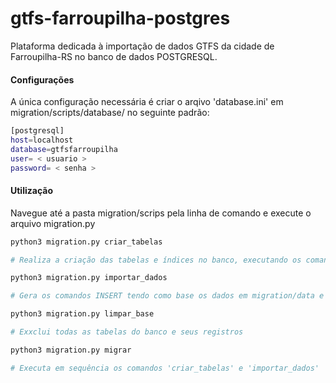 # gtfs-farroupilha-postgres

Plataforma dedicada à importação de dados GTFS da cidade de Farroupilha-RS no banco de dados POSTGRESQL.

#### Configurações

A única configuração necessária é criar o arqivo 'database.ini' em migration/scripts/database/ no seguinte padrão:

```bash
[postgresql]
host=localhost
database=gtfsfarroupilha
user= < usuario >
password= < senha > 
```

#### Utilização

Navegue até a pasta migration/scrips pela linha de comando e execute o arquivo migration.py


```python
python3 migration.py criar_tabelas

# Realiza a criação das tabelas e índices no banco, executando os comandos do arquivo migration/sql/create_tables (apaga todas e cria do zero)
```

```python
python3 migration.py importar_dados

# Gera os comandos INSERT tendo como base os dados em migration/data e executa no banco
```

```python
python3 migration.py limpar_base

# Exxclui todas as tabelas do banco e seus registros
```

```python
python3 migration.py migrar

# Executa em sequência os comandos 'criar_tabelas' e 'importar_dados'
```